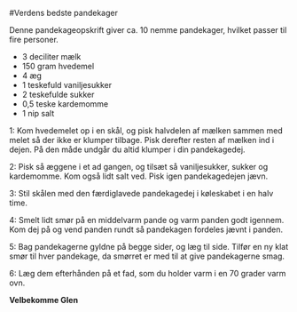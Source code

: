 #Verdens bedste pandekager

Denne pandekageopskrift giver ca. 10 nemme pandekager, hvilket passer til fire personer.

- 3 deciliter mælk
- 150 gram hvedemel
- 4 æg
- 1 teskefuld vaniljesukker
- 2 teskefulde sukker
- 0,5 teske kardemomme
- 1 nip salt 

1: Kom hvedemelet op i en skål, og pisk halvdelen af mælken sammen med melet så der ikke er klumper tilbage. Pisk derefter resten af mælken ind i dejen. På den måde undgår du altid klumper i din pandekagedej.

2: Pisk så æggene i et ad gangen, og tilsæt så vaniljesukker, sukker og kardemomme. Kom også lidt salt ved. Pisk igen pandekagedejen jævn.

3: Stil skålen med den færdiglavede pandekagedej i køleskabet i en halv time.

4: Smelt lidt smør på en middelvarm pande og varm panden godt igennem. Kom dej på og vend panden rundt så pandekagen fordeles jævnt i panden.

5: Bag pandekagerne gyldne på begge sider, og læg til side. Tilfør en ny klat smør til hver pandekage, da smørret er med til at give pandekagerne smag.

6: Læg dem efterhånden på et fad, som du holder varm i en 70 grader varm ovn.

**Velbekomme Glen**